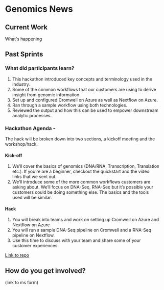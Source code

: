 # Genomics News


## Current Work
What's happening

## Past Sprints

### What did participants learn?
1. This hackathon introduced key concepts and terminology used in the industry.
2. Some of the common workflows that our customers are using to derive insight from genomic information.
3. Set up and configured Cromwell on Azure as well as Nextflow on Azure.
4. Ran through a sample workflow using both technologies.
5. Reviewed the output and how this can be used to empower downstream analytic processes.

### Hackathon Agenda - 
The hack will be broken down into two sections, a kickoff meeting and the workshop/hack.

#### Kick-off

1. We’ll cover the basics of genomics (DNA/RNA, Transcription, Translation etc.). If you’re are a beginner, checkout the quickstart and the video links that we sent out.
2. We’ll introduce some of the more common workflows customers are asking about. We’ll focus on DNA-Seq, RNA-Seq but it’s possible your customers could be doing something else. The basics and the tools used will be similar.

#### Hack
1. You will break into teams and work on setting up Cromwell on Azure and Nextflow on Azure
2. You will run a sample DNA-Seq pipeline on Cromwell and a RNA-Seq pipeline on Nextflow.
3. Use this time to discuss with your team and share some of your customer experiences.

[Link to repo](https://github.com/microsoft/Genomics-Quickstart)

## How do you get involved?
(link to ms form)
